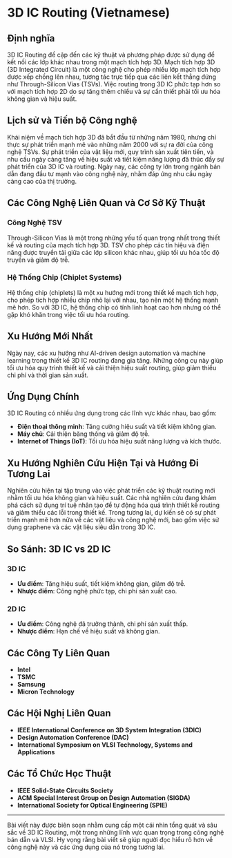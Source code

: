 # 3D IC Routing (Vietnamese)

## Định nghĩa

3D IC Routing đề cập đến các kỹ thuật và phương pháp được sử dụng để kết nối các lớp khác nhau trong một mạch tích hợp 3D. Mạch tích hợp 3D (3D Integrated Circuit) là một công nghệ cho phép nhiều lớp mạch tích hợp được xếp chồng lên nhau, tương tác trực tiếp qua các liên kết thẳng đứng như Through-Silicon Vias (TSVs). Việc routing trong 3D IC phức tạp hơn so với mạch tích hợp 2D do sự tăng thêm chiều và sự cần thiết phải tối ưu hóa không gian và hiệu suất.

## Lịch sử và Tiến bộ Công nghệ

Khái niệm về mạch tích hợp 3D đã bắt đầu từ những năm 1980, nhưng chỉ thực sự phát triển mạnh mẽ vào những năm 2000 với sự ra đời của công nghệ TSVs. Sự phát triển của vật liệu mới, quy trình sản xuất tiên tiến, và nhu cầu ngày càng tăng về hiệu suất và tiết kiệm năng lượng đã thúc đẩy sự phát triển của 3D IC và routing. Ngày nay, các công ty lớn trong ngành bán dẫn đang đầu tư mạnh vào công nghệ này, nhằm đáp ứng nhu cầu ngày càng cao của thị trường.

## Các Công Nghệ Liên Quan và Cơ Sở Kỹ Thuật

### Công Nghệ TSV

Through-Silicon Vias là một trong những yếu tố quan trọng nhất trong thiết kế và routing của mạch tích hợp 3D. TSV cho phép các tín hiệu và điện năng được truyền tải giữa các lớp silicon khác nhau, giúp tối ưu hóa tốc độ truyền và giảm độ trễ.

### Hệ Thống Chip (Chiplet Systems)

Hệ thống chip (chiplets) là một xu hướng mới trong thiết kế mạch tích hợp, cho phép tích hợp nhiều chip nhỏ lại với nhau, tạo nên một hệ thống mạnh mẽ hơn. So với 3D IC, hệ thống chip có tính linh hoạt cao hơn nhưng có thể gặp khó khăn trong việc tối ưu hóa routing.

## Xu Hướng Mới Nhất

Ngày nay, các xu hướng như AI-driven design automation và machine learning trong thiết kế 3D IC routing đang gia tăng. Những công cụ này giúp tối ưu hóa quy trình thiết kế và cải thiện hiệu suất routing, giúp giảm thiểu chi phí và thời gian sản xuất.

## Ứng Dụng Chính

3D IC Routing có nhiều ứng dụng trong các lĩnh vực khác nhau, bao gồm:

- **Điện thoại thông minh**: Tăng cường hiệu suất và tiết kiệm không gian.
- **Máy chủ**: Cải thiện băng thông và giảm độ trễ.
- **Internet of Things (IoT)**: Tối ưu hóa hiệu suất năng lượng và kích thước.

## Xu Hướng Nghiên Cứu Hiện Tại và Hướng Đi Tương Lai

Nghiên cứu hiện tại tập trung vào việc phát triển các kỹ thuật routing mới nhằm tối ưu hóa không gian và hiệu suất. Các nhà nghiên cứu đang khám phá cách sử dụng trí tuệ nhân tạo để tự động hóa quá trình thiết kế routing và giảm thiểu các lỗi trong thiết kế. Trong tương lai, dự kiến sẽ có sự phát triển mạnh mẽ hơn nữa về các vật liệu và công nghệ mới, bao gồm việc sử dụng graphene và các vật liệu siêu dẫn trong 3D IC.

## So Sánh: 3D IC vs 2D IC

### 3D IC

- **Ưu điểm**: Tăng hiệu suất, tiết kiệm không gian, giảm độ trễ.
- **Nhược điểm**: Công nghệ phức tạp, chi phí sản xuất cao.

### 2D IC

- **Ưu điểm**: Công nghệ đã trưởng thành, chi phí sản xuất thấp.
- **Nhược điểm**: Hạn chế về hiệu suất và không gian.

## Các Công Ty Liên Quan

- **Intel**
- **TSMC**
- **Samsung**
- **Micron Technology**

## Các Hội Nghị Liên Quan

- **IEEE International Conference on 3D System Integration (3DIC)**
- **Design Automation Conference (DAC)**
- **International Symposium on VLSI Technology, Systems and Applications**

## Các Tổ Chức Học Thuật

- **IEEE Solid-State Circuits Society**
- **ACM Special Interest Group on Design Automation (SIGDA)**
- **International Society for Optical Engineering (SPIE)**

--- 

Bài viết này được biên soạn nhằm cung cấp một cái nhìn tổng quát và sâu sắc về 3D IC Routing, một trong những lĩnh vực quan trọng trong công nghệ bán dẫn và VLSI. Hy vọng rằng bài viết sẽ giúp người đọc hiểu rõ hơn về công nghệ này và các ứng dụng của nó trong tương lai.